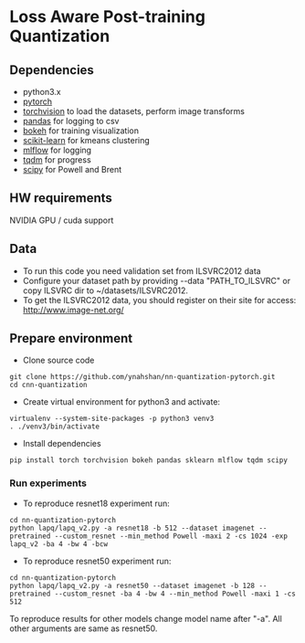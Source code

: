 # Loss Aware Post-training Quantization

## Dependencies
- python3.x
- [pytorch](<http://www.pytorch.org>)
- [torchvision](<https://github.com/pytorch/vision>) to load the datasets, perform image transforms
- [pandas](<http://pandas.pydata.org/>) for logging to csv
- [bokeh](<http://bokeh.pydata.org>) for training visualization
- [scikit-learn](https://scikit-learn.org) for kmeans clustering
- [mlflow](https://mlflow.org/) for logging
- [tqdm](https://tqdm.github.io/) for progress
- [scipy](https://scipy.org/) for Powell and Brent


## HW requirements
NVIDIA GPU / cuda support

## Data
- To run this code you need validation set from ILSVRC2012 data
- Configure your dataset path by providing --data "PATH_TO_ILSVRC" or copy ILSVRC dir to ~/datasets/ILSVRC2012.
- To get the ILSVRC2012 data, you should register on their site for access: <http://www.image-net.org/>

## Prepare environment
- Clone source code
```
git clone https://github.com/ynahshan/nn-quantization-pytorch.git
cd cnn-quantization
```
- Create virtual environment for python3 and activate:
```
virtualenv --system-site-packages -p python3 venv3
. ./venv3/bin/activate
```
- Install dependencies
```
pip install torch torchvision bokeh pandas sklearn mlflow tqdm scipy
```

### Run experiments
- To reproduce resnet18 experiment run:
```
cd nn-quantization-pytorch
python lapq/lapq_v2.py -a resnet18 -b 512 --dataset imagenet --pretrained --custom_resnet --min_method Powell -maxi 2 -cs 1024 -exp lapq_v2 -ba 4 -bw 4 -bcw
```

- To reproduce resnet50 experiment run:
```
cd nn-quantization-pytorch
python lapq/lapq_v2.py -a resnet50 --dataset imagenet -b 128 --pretrained --custom_resnet -ba 4 -bw 4 --min_method Powell -maxi 1 -cs 512
```

To reproduce results for other models change model name after "-a". All other arguments are same as resnet50.

